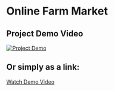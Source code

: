 # Online Farm Market

## Project Demo Video
[![Project Demo](https://img.youtube.com/vi/VIDEO_ID/0.jpg)](https://youtu.be/VIDEO_ID)

## Or simply as a link:
[Watch Demo Video](https://drive.google.com/file/d/1PPaU_PX7avfWPAFeglO1zTTc1qlv1mnC/view?usp=drive_link)